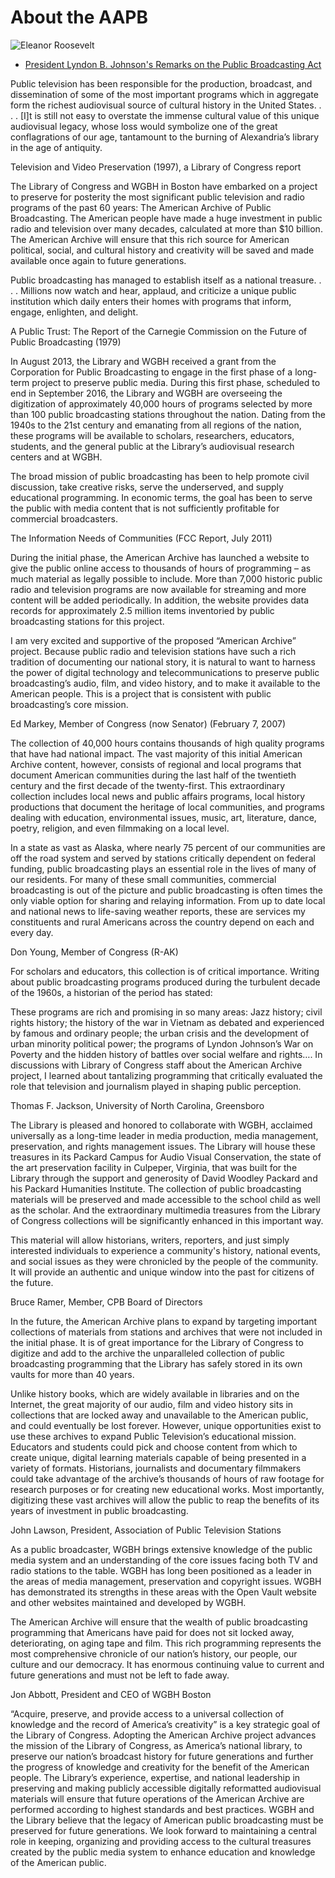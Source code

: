 # About the AAPB

![Eleanor Roosevelt](/page-banners/banner8.jpg)

- [President Lyndon B. Johnson's Remarks on the Public Broadcasting Act](http://wsdfljskdjfsw.xkfkxfjxfl.xxo)

>
Public television has been responsible for the production, broadcast, and
dissemination of some of the most important programs which in aggregate form
the richest audiovisual source of cultural history in the United States. . . .
[I]t is still not easy to overstate the immense cultural value of this unique
audiovisual legacy, whose loss would symbolize one of the great conflagrations
of our age, tantamount to the burning of Alexandria’s library in the age of
antiquity.
<footer>Television and Video Preservation (1997), a Library of Congress
report</footer>

The Library of Congress and WGBH in Boston have embarked on a project to
preserve for posterity the most significant public television and radio
programs of the past 60 years: The American Archive of Public Broadcasting. The
American people have made a huge investment in public radio and television over
many decades, calculated at more than $10 billion. The American Archive will
ensure that this rich source for American political, social, and cultural
history and creativity will be saved and made available once again to future
generations.

>
Public broadcasting has managed to establish itself as a national treasure. . .
. Millions now watch and hear, applaud, and criticize a unique public
institution which daily enters their homes with programs that inform, engage,
enlighten, and delight.
<footer>A Public Trust: The Report of the Carnegie Commission on the Future of
Public Broadcasting (1979)</footer>


In August 2013, the Library and WGBH received a grant from the Corporation for
Public Broadcasting to engage in the first phase of a long-term project to
preserve public media. During this first phase, scheduled to end in September 2016,
the Library and WGBH are overseeing the digitization of approximately 40,000
hours of programs selected by more than 100 public broadcasting stations
throughout the nation. Dating from the 1940s to the 21st century and emanating
from all regions of the nation, these programs will be available to scholars,
researchers, educators, students, and the general public at the Library’s
audiovisual research centers and at WGBH.

>
The broad mission of public broadcasting has been to help promote civil
discussion, take creative risks, serve the underserved, and supply educational
programming. In economic terms, the goal has been to serve the public with
media content that is not sufficiently profitable for commercial
broadcasters.
<footer>The Information Needs of Communities (FCC Report, July 2011)</footer>


During the initial phase, the American Archive has launched a website to give
the public online access to thousands of hours of programming – as much
material as legally possible to include. More than 7,000 historic public radio and television programs
are now available for streaming and more content will be added periodically. In addition, the website provides
data records for approximately 2.5 million items inventoried by public
broadcasting stations for this project.

>
I am very excited and supportive of the proposed “American Archive” project.
Because public radio and television stations have such a rich tradition of
documenting our national story, it is natural to want to harness the power of
digital technology and telecommunications to preserve public broadcasting’s
audio, film, and video history, and to make it available to the American
people.  This is a project that is consistent with public broadcasting’s core
mission.
<footer>Ed Markey, Member of Congress (now Senator) (February 7, 2007)</footer>


The collection of 40,000 hours contains thousands of high quality programs that
have had national impact. The vast majority of this initial American Archive
content, however, consists of regional and local programs that document
American communities during the last half of the twentieth century and the
first decade of the twenty-first. This extraordinary collection includes local
news and public affairs programs, local history productions that document the
heritage of local communities, and programs dealing with education,
environmental issues, music, art, literature, dance, poetry, religion, and even
filmmaking on a local level.

>
In a state as vast as Alaska, where nearly 75 percent of our communities are
off the road system and served by stations critically dependent on federal
funding, public broadcasting plays an essential role in the lives of many of
our residents. For many of these small communities, commercial broadcasting is
out of the picture and public broadcasting is often times the only viable
option for sharing and relaying information. From up to date local and national
news to life-saving weather reports, these are services my constituents and
rural Americans across the country depend on each and every day.
<footer>Don Young, Member of Congress (R-AK)</footer>


For scholars and educators, this collection is of critical importance. Writing
about public broadcasting programs produced during the turbulent decade of the
1960s, a historian of the period has stated:

>
These programs are rich and promising in so many areas: Jazz history; civil
rights history; the history of the war in Vietnam as debated and experienced by
famous and ordinary people; the urban crisis and the development of urban
minority political power; the programs of Lyndon Johnson’s War on Poverty and
the hidden history of battles over social welfare and rights…. In discussions
with Library of Congress staff about the American Archive project, I learned
about tantalizing programming that critically evaluated the role that
television and journalism played in shaping public perception.
<footer>Thomas F. Jackson, University of North Carolina, Greensboro</footer>


The Library is pleased and honored to collaborate with WGBH, acclaimed
universally as a long-time leader in media production, media management,
preservation, and rights management issues. The Library will house these
treasures in its Packard Campus for Audio Visual Conservation, the state of the
art preservation facility in Culpeper, Virginia, that was built for the Library
through the support and generosity of David Woodley Packard and his Packard
Humanities Institute. The collection of public broadcasting materials will be
preserved and made accessible to the school child as well as the scholar.  And
the extraordinary multimedia treasures from the Library of Congress collections
will be significantly enhanced in this important way.

>
This material will allow historians, writers, reporters, and just simply
interested individuals to experience a community's history, national events,
and social issues as they were chronicled by the people of the community.  It
will provide an authentic and unique window into the past for citizens of the
future.
<footer>Bruce Ramer, Member, CPB Board of Directors</footer>


In the future, the American Archive plans to expand by targeting important
collections of materials from stations and archives that were not included in
the initial phase. It is of great importance for the Library of Congress to
digitize and add to the archive the unparalleled collection of public
broadcasting programming that the Library has safely stored in its own vaults
for more than 40 years.

>
Unlike history books, which are widely available in libraries and on the
Internet, the great majority of our audio, film and video history sits in
collections that are locked away and unavailable to the American public, and
could eventually be lost forever. However, unique opportunities exist to use
these archives to expand Public Television’s educational mission. Educators and
students could pick and choose content from which to create unique, digital
learning materials capable of being presented in a variety of formats.
Historians, journalists and documentary filmmakers could take advantage of the
archive’s thousands of hours of raw footage for research purposes or for
creating new educational works. Most importantly, digitizing these vast
archives will allow the public to reap the benefits of its years of investment
in public broadcasting.
<footer>John Lawson, President, Association of Public Television
Stations</footer>


As a public broadcaster, WGBH brings extensive knowledge of the public media
system and an understanding of the core issues facing both TV and radio
stations to the table. WGBH has long been positioned as a leader in the areas
of media management, preservation and copyright issues. WGBH has demonstrated
its strengths in these areas with the Open Vault website and other websites
maintained and developed by WGBH.

>
The American Archive will ensure that the wealth of public broadcasting
programming that Americans have paid for does not sit locked away,
deteriorating, on aging tape and film. This rich programming represents the
most comprehensive chronicle of our nation’s history, our people, our culture
and our democracy. It has enormous continuing value to current and future
generations and must not be left to fade away.
<footer>Jon Abbott, President and CEO of WGBH Boston</footer>


“Acquire, preserve, and provide access to a universal collection of knowledge
and the record of America’s creativity” is a key strategic goal of the Library
of Congress. Adopting the American Archive project advances the mission of the
Library of Congress, as America’s national library, to preserve our nation’s
broadcast history for future generations and further the progress of knowledge
and creativity for the benefit of the American people. The Library’s
experience, expertise, and national leadership in preserving and making
publicly accessible digitally reformatted audiovisual materials will ensure
that future operations of the American Archive are performed according to
highest standards and best practices.
WGBH and the Library believe that the legacy of American public broadcasting
must be preserved for future generations. We look forward to maintaining a
central role in keeping, organizing and providing access to the cultural
treasures created by the public media system to enhance education and knowledge
of the American public.
